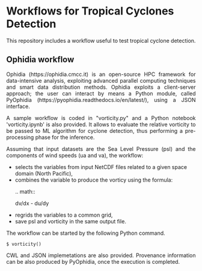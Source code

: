 <script src='https://cdnjs.cloudflare.com/ajax/libs/mathjax/2.7.5/MathJax.js?config=TeX-MML-AM_CHTML' async></script>

# Workflows for Tropical Cyclones Detection

<p align="justify"> This repository includes a workflow useful to test tropical cyclone detection. </p>

## Ophidia workflow

<p align="justify"> Ophidia (https://ophidia.cmcc.it) is an open-source HPC framework for data-intensive analysis, exploiting advanced parallel computing techniques and smart data distribution methods. Ophidia exploits a client-server approach; the user can interact by means a Python module, called PyOphidia (https://pyophidia.readthedocs.io/en/latest/), using a JSON interface. </p>
<p align="justify"> A sample workflow is coded in "vorticity.py" and a Python notebook 'vorticity.ipynb' is also provided. It allows to evaluate the relative vorticity to be passed to ML algorithm for cyclone detection, thus performing a pre-processing phase for the inference. </p>
<p align="justify"> Assuming that input datasets are the Sea Level Pressure (psl) and the components of wind speeds (ua and va), the workflow: </p>

<ul>
<li>selects the variables from input NetCDF files related to a given space domain (North Pacific),</li>
<li>combines the variable to produce the vorticy using the formula:</li>

.. math::

   dv/dx - du/dy

<li>regrids the variables to a common grid,</li>
<li>save psl and vorticity in the same output file.</li>
</ul>

<p align="justify"> The workflow can be started by the following Python command. </p>

```
$ vorticity()
```
<p align="justify"> CWL and JSON implemetations are also provided. Provenance information can be also produced by PyOphidia, once the execution is completed. </p>

